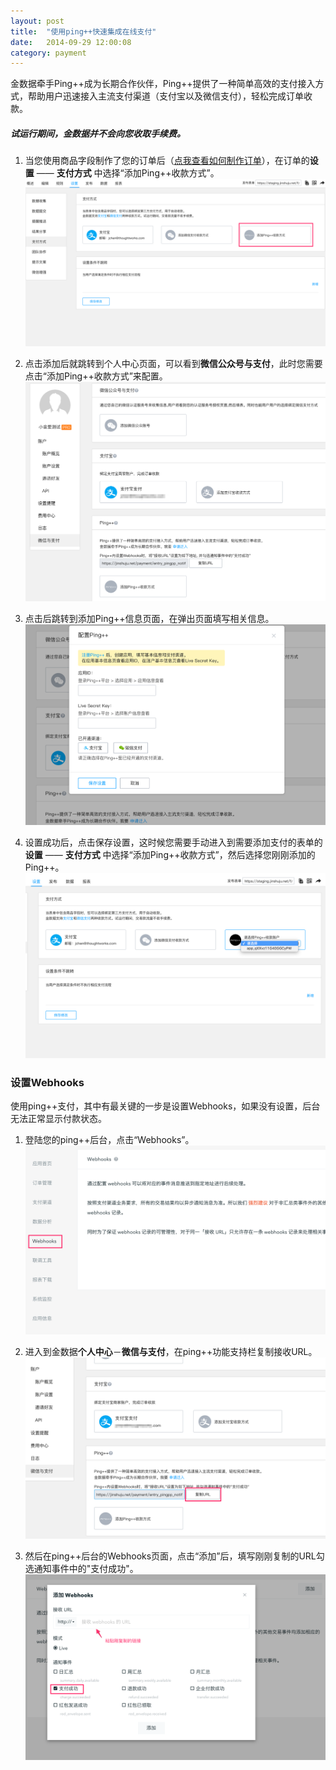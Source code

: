 ```yaml
---
layout: post
title:  "使用ping++快速集成在线支付"
date:   2014-09-29 12:00:08
category: payment
---
```


金数据牵手Ping++成为长期合作伙伴，Ping++提供了一种简单高效的支付接入方式，帮助用户迅速接入主流支付渠道（支付宝以及微信支付），轻松完成订单收款。

##### 试运行期间，金数据并不会向您收取手续费。

1. 当您使用商品字段制作了您的订单后（[点我查看如何制作订单](goods-field.html)），在订单的**设置** —— **支付方式** 中选择“添加Ping++收款方式”。
   ![](/images/ping++-add-1.png)

2. 点击添加后就跳转到个人中心页面，可以看到**微信公众号与支付**，此时您需要点击“添加Ping++收款方式”来配置。
	![](/images/ping++-add-2.png)

3. 点击后跳转到添加Ping++信息页面，在弹出页面填写相关信息。
	![](/images/ping++-add-3.png)

4. 设置成功后，点击保存设置，这时候您需要手动进入到需要添加支付的表单的 **设置** —— **支付方式** 中选择“添加Ping++收款方式”，然后选择您刚刚添加的Ping++。
	![](/images/ping++-add-4.png)


### 设置Webhooks

使用ping++支付，其中有最关键的一步是设置Webhooks，如果没有设置，后台无法正常显示付款状态。

1. 登陆您的ping++后台，点击“Webhooks”。
   ![](/images/ping++-add-5.png)

2. 进入到金数据**个人中心**－**微信与支付**，在ping++功能支持栏复制接收URL。
   ![](/images/ping++-add-6.png)

3. 然后在ping++后台的Webhooks页面，点击“添加”后，填写刚刚复制的URL勾选通知事件中的"支付成功"。
   ![](/images/ping++-add-7.png)  

